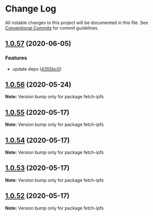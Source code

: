 # Change Log

All notable changes to this project will be documented in this file.
See [Conventional Commits](https://conventionalcommits.org) for commit guidelines.

## [1.0.57](https://github.com/bluelovers/ws-ipfs/compare/fetch-ipfs@1.0.56...fetch-ipfs@1.0.57) (2020-06-05)


### Features

* update deps ([4355bc0](https://github.com/bluelovers/ws-ipfs/commit/4355bc0161fa03725b7455cee33ac834a99b7cd9))





## [1.0.56](https://github.com/bluelovers/ws-ipfs/compare/fetch-ipfs@1.0.55...fetch-ipfs@1.0.56) (2020-05-24)

**Note:** Version bump only for package fetch-ipfs





## [1.0.55](https://github.com/bluelovers/ws-ipfs/compare/fetch-ipfs@1.0.54...fetch-ipfs@1.0.55) (2020-05-17)

**Note:** Version bump only for package fetch-ipfs





## [1.0.54](https://github.com/bluelovers/ws-ipfs/compare/fetch-ipfs@1.0.53...fetch-ipfs@1.0.54) (2020-05-17)

**Note:** Version bump only for package fetch-ipfs





## [1.0.53](https://github.com/bluelovers/ws-ipfs/compare/fetch-ipfs@1.0.52...fetch-ipfs@1.0.53) (2020-05-17)

**Note:** Version bump only for package fetch-ipfs





## [1.0.52](https://github.com/bluelovers/ws-ipfs/compare/fetch-ipfs@1.0.51...fetch-ipfs@1.0.52) (2020-05-17)

**Note:** Version bump only for package fetch-ipfs
